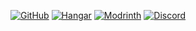 [![GitHub](https://badges.penpow.dev/badges/available/github/cozy.png)](https://github.com/SilverstoneMC/FileCleaner/releases) [![Hangar](https://badges.penpow.dev/badges/available/hangar/cozy.png)](https://hangar.papermc.io/Silverstone/FileCleaner) [![Modrinth](https://badges.penpow.dev/badges/available/modrinth/cozy.png)](https://modrinth.com/project/O7A4dexn) [![Discord](https://badges.penpow.dev/badges/social/discord-plural/cozy.png)](https://discord.gg/5XFBx8uZVN)
